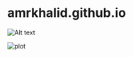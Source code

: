 # amrkhalid.github.io
![Alt text](relative/path/to/img.jpg?raw=true "Title")


![plot](./directory_1/directory_2/.../directory_n/plot.png)

